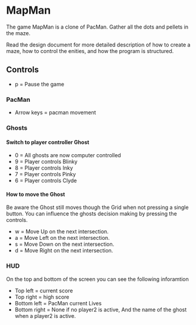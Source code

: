 # MapMan
The game MapMan is a clone of PacMan. Gather all the dots and pellets in the maze.

Read the design document for more detailed description of how to create a maze, how to control the enities, and how the program is structured.

## Controls
- p = Pause the game

### PacMan
- Arrow keys = pacman movement

### Ghosts
#### Switch to player controller Ghost
- 0 = All ghosts are now computer controlled
- 9 = Player controls Blinky
- 8 = Player controls Inky
- 7 = Player controls Pinky
- 6 = Player controls Clyde

#### How to move the Ghost
Be aware the Ghost still moves though the Grid when not pressing a single button. You can influence the ghosts decision making by pressing the controls.

- w = Move Up    on the next intersection.
- a = Move Left  on the next intersection.
- s = Move Down  on the next intersection.
- d = Move Right on the next intersection.

### HUD
On the top and bottom of the screen you can see the following inforamtion
- Top left     = current score
- Top right    = high score
- Bottom left  = PacMan current Lives
- Bottom right = None if no player2 is active, And the name of the ghost when a player2 is active.
